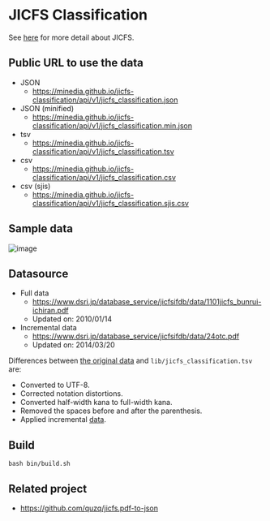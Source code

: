 # JICFS Classification

See [here](https://www.dsri.jp/database_service/jicfsifdb/manufacturer.html) for more detail about JICFS.

## Public URL to use the data

- JSON
  - https://minedia.github.io/jicfs-classification/api/v1/jicfs_classification.json
- JSON (minified)
  - https://minedia.github.io/jicfs-classification/api/v1/jicfs_classification.min.json
- tsv
  - https://minedia.github.io/jicfs-classification/api/v1/jicfs_classification.tsv
- csv
  - https://minedia.github.io/jicfs-classification/api/v1/jicfs_classification.csv
- csv (sjis)
  - https://minedia.github.io/jicfs-classification/api/v1/jicfs_classification.sjis.csv


## Sample data 

![image](https://user-images.githubusercontent.com/98103/77397351-c39e6780-6de8-11ea-8cbf-ae182cb55046.png)


## Datasource

- Full data
  - https://www.dsri.jp/database_service/jicfsifdb/data/1101jicfs_bunrui-ichiran.pdf
  - Updated on: 2010/01/14
- Incremental data
  - https://www.dsri.jp/database_service/jicfsifdb/data/24otc.pdf
  - Updated on: 2014/03/20


Differences between [the original data](https://www.dsri.jp/database_service/jicfsifdb/data/1101jicfs_bunrui-ichiran.pdf) and `lib/jicfs_classification.tsv` are:

- Converted to UTF-8.
- Corrected notation distortions.
- Converted half-width kana to full-width kana.
- Removed the spaces before and after the parenthesis.
- Applied incremental [data](https://www.dsri.jp/database_service/jicfsifdb/data/24otc.pdf).


## Build

```
bash bin/build.sh
```


## Related project

- https://github.com/quzq/jicfs.pdf-to-json

